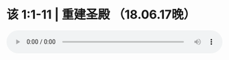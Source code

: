 # 该 1:1-11 | 重建圣殿 （18.06.17晚）

<audio style="width: 100%;" preload="false" controls controlslist="nodownload"><source src="//file.simai.life/audio/mp3/old/25648.mp3" type="audio/mpeg">Your browser does not support the audio element.</audio>



